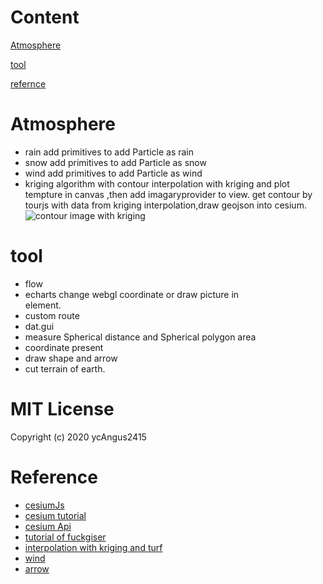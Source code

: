 # Content

[Atmosphere](#atmosphere)

[tool](#tool)

[refernce](#reference)

# Atmosphere
* rain
    add primitives to add Particle as rain
* snow
    add primitives to add Particle as snow
* wind
    add primitives to add Particle as wind
* kriging algorithm with contour
    interpolation with kriging and plot tempture in canvas ,then add imagaryprovider to view.
    get contour by tourjs with data from kriging interpolation,draw geojson into cesium.
![contour image with kriging](https://github.com/ycAngus2415/atmosphere/blob/master/data/contour.png)

# tool

* flow
* echarts
    change webgl coordinate or draw picture in <div> element.
* custom route
* dat.gui
* measure Spherical distance and Spherical polygon area
* coordinate present
* draw shape and arrow
* cut terrain of earth.

# MIT License

Copyright (c) 2020 ycAngus2415

# Reference

* [cesiumJs](https://github.com/AnalyticalGraphicsInc/cesium "Cesium github Source")
* [cesium tutorial](https://cesiumjs.org/tutorials/ "Cesium official tutorial")
* [cesium Api](https://cesiumjs.org/refdoc/ "Cesium official document")
* [tutorial of fuckgiser](https://www.cnblogs.com/fuckgiser/p/5706842.html "blog of fuckgiser")
* [interpolation with kriging and turf](https://xiaozhuanlan.com/topic/9258731604 "the Source of ideas of contour and interpolation")
* [wind](https://raymanng.github.io/3D-Wind-Field/demo/ "wind source ")
* [arrow](https://github.com/gitgitczl/drawArrowForCesium "arrow")
